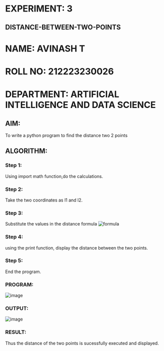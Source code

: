 # EXPERIMENT: 3
## DISTANCE-BETWEEN-TWO-POINTS
# NAME: AVINASH T
# ROLL NO: 212223230026
# DEPARTMENT: ARTIFICIAL INTELLIGENCE AND DATA SCIENCE
## AIM:
To write a python program to find the distance two 2 points
## ALGORITHM:
### Step 1: 
Using import math function,do the calculations.
### Step 2: 
Take the two coordinates as l1 and l2.
### Step 3: 
Substitute the values in the distance formula  ![formula](/formula.JPG)
### Step 4: 
using the print function, display the distance between the two points.
### Step 5: 
End the program.

### PROGRAM:

![image](https://github.com/AVINASH05T/DISTANCE-BETWEEN-TWO-POINTS/assets/151514286/a34fe9dc-33c1-400a-beff-d707108a6300)


### OUTPUT:
![image](https://github.com/AVINASH05T/DISTANCE-BETWEEN-TWO-POINTS/assets/151514286/5027af02-6602-47ec-a5ec-cb6ff7c0546b)


### RESULT:
Thus the distance of the two points is sucessfully executed and displayed.
